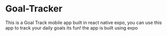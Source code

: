 # Goal-Tracker
This is a Goal Track mobile app built in react native expo, you can use this app to track your daily goals its fun!
the app is built using expo 
